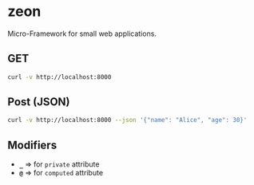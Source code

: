 # zeon

Micro-Framework for small web applications.

## GET

```sh
curl -v http://localhost:8000
```

## Post (JSON)

```sh
curl -v http://localhost:8000 --json '{"name": "Alice", "age": 30}'
```

## Modifiers

- **`_`** => for `private` attribute
- **`@`** => for `computed` attribute
